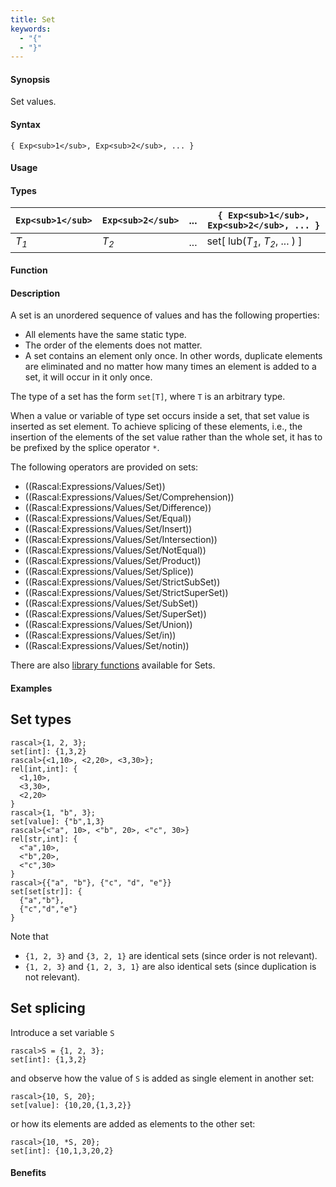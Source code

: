 ```yaml
---
title: Set
keywords:
  - "{"
  - "}"
---
```


#### Synopsis

Set values.

#### Syntax

`{ Exp<sub>1</sub>, Exp<sub>2</sub>, ... }`

#### Usage

#### Types


|  `Exp<sub>1</sub>` |  `Exp<sub>2</sub>` |  ...  |  `{ Exp<sub>1</sub>, Exp<sub>2</sub>, ... }`    |
| --- | --- | --- | --- |
| _T<sub>1</sub>_    | _T<sub>2</sub>_    |  ...  |  set[ lub(_T<sub>1</sub>_, _T<sub>2</sub>_, ... ) ]  |


#### Function

#### Description

A set is an unordered sequence of values and has the following properties:

*  All elements have the same static type.
*  The order of the elements does not matter.
*  A set contains an element only once. In other words, duplicate elements are eliminated and no 
  matter how many times an element is added to a set, it will occur in it only once.


The type of a set has the form `set[T]`,
where `T` is an arbitrary type.

When a value or variable of type set occurs inside a set, that set value is inserted as set element. 
To achieve splicing of these elements, i.e., the insertion of the elements of the set value rather than the whole set,
it has to be prefixed by the splice operator `*`.

The following operators are provided on sets:
* ((Rascal:Expressions/Values/Set))
* ((Rascal:Expressions/Values/Set/Comprehension))
* ((Rascal:Expressions/Values/Set/Difference))
* ((Rascal:Expressions/Values/Set/Equal))
* ((Rascal:Expressions/Values/Set/Insert))
* ((Rascal:Expressions/Values/Set/Intersection))
* ((Rascal:Expressions/Values/Set/NotEqual))
* ((Rascal:Expressions/Values/Set/Product))
* ((Rascal:Expressions/Values/Set/Splice))
* ((Rascal:Expressions/Values/Set/StrictSubSet))
* ((Rascal:Expressions/Values/Set/StrictSuperSet))
* ((Rascal:Expressions/Values/Set/SubSet))
* ((Rascal:Expressions/Values/Set/SuperSet))
* ((Rascal:Expressions/Values/Set/Union))
* ((Rascal:Expressions/Values/Set/in))
* ((Rascal:Expressions/Values/Set/notin))

There are also [library functions](/docs//Library/Set) available for Sets.
#### Examples

##  Set types 


```rascal-shell
rascal>{1, 2, 3};
set[int]: {1,3,2}
rascal>{<1,10>, <2,20>, <3,30>};
rel[int,int]: {
  <1,10>,
  <3,30>,
  <2,20>
}
rascal>{1, "b", 3};
set[value]: {"b",1,3}
rascal>{<"a", 10>, <"b", 20>, <"c", 30>}
rel[str,int]: {
  <"a",10>,
  <"b",20>,
  <"c",30>
}
rascal>{{"a", "b"}, {"c", "d", "e"}}
set[set[str]]: {
  {"a","b"},
  {"c","d","e"}
}
```
Note that

*  `{1, 2, 3}` and `{3, 2, 1}` are identical sets (since order is not relevant).
*  `{1, 2, 3}` and `{1, 2, 3, 1}` are also identical sets (since duplication is not relevant).



##  Set splicing 

Introduce a set variable `S`

```rascal-shell
rascal>S = {1, 2, 3};
set[int]: {1,3,2}
```
and observe how the value of `S` is added as single element in another set:

```rascal-shell
rascal>{10, S, 20};
set[value]: {10,20,{1,3,2}}
```
or how its elements are added as elements to the other set:

```rascal-shell
rascal>{10, *S, 20};
set[int]: {10,1,3,20,2}
```

#### Benefits


